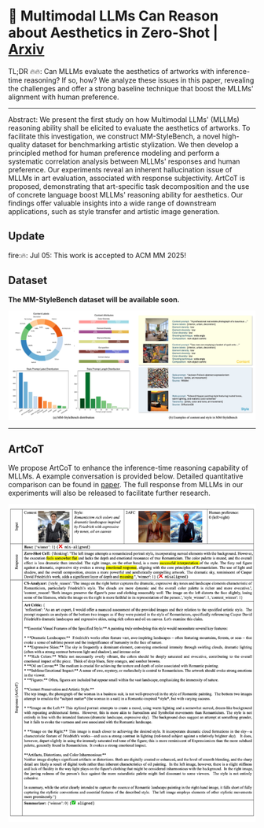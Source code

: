 # 🎨 Multimodal LLMs Can Reason about Aesthetics in Zero-Shot | [Arxiv](https://arxiv.org/abs/2501.09012)
TL;DR :fire::fire:: Can MLLMs evaluate the aesthetics of artworks with inference-time reasoning? If so, how? We analyze these issues in this paper, revealing the challenges and offer a strong baseline technique that boost the MLLMs' alignment with human preference.

---
Abstract: We present the first study on how Multimodal LLMs' (MLLMs) reasoning ability shall be elicited to evaluate the aesthetics of artworks. To facilitate this investigation, we construct MM-StyleBench, a novel high-quality dataset for benchmarking artistic stylization. We then develop a principled method for human preference modeling and perform a systematic correlation analysis between MLLMs' responses and human preference. Our experiments reveal an inherent hallucination issue of MLLMs in art evaluation,  associated with response subjectivity. ArtCoT is proposed, demonstrating that art-specific task decomposition and the use of concrete language boost MLLMs' reasoning ability for aesthetics. Our findings offer valuable insights into a wide range of downstream applications, such as style transfer and artistic image generation. 

## Update
fire::fire:: Jul 05: This work is accepted to ACM MM 2025!

## Dataset 

**The MM-StyleBench dataset will be available soon.**

![fig_dataset](asset/fig_dataset.jpg)

--- 


## ArtCoT

We propose ArtCoT to enhance the inference-time reasoning capability of MLLMs. A example conversation is provided below. Detailed quantitative comparison can be found in [paper](https://arxiv.org/abs/2501.09012). The full response from MLLMs in our experiments will also be released to facilitate further research.


![fig_example_style](asset/fig_example_style.jpg)
